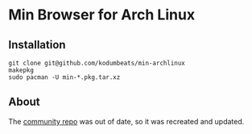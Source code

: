 # Min Browser for Arch Linux

## Installation
```
git clone git@github.com/kodumbeats/min-archlinux
makepkg
sudo pacman -U min-*.pkg.tar.xz
```

## About
The [community repo](https://github.com/archlinux/svntogit-community/blob/packages/min/trunk/PKGBUILD) was out of date, so it was recreated and updated.

